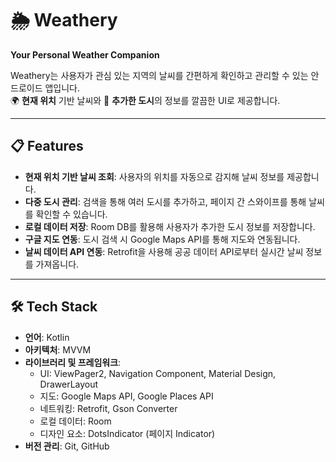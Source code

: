 # 🌦️ **Weathery**
**Your Personal Weather Companion**

Weathery는 사용자가 관심 있는 지역의 날씨를 간편하게 확인하고 관리할 수 있는 안드로이드 앱입니다.  
🌍 **현재 위치** 기반 날씨와 📍 **추가한 도시**의 정보를 깔끔한 UI로 제공합니다.

---

## 📋 **Features**
- **현재 위치 기반 날씨 조회**: 사용자의 위치를 자동으로 감지해 날씨 정보를 제공합니다.
- **다중 도시 관리**: 검색을 통해 여러 도시를 추가하고, 페이지 간 스와이프를 통해 날씨를 확인할 수 있습니다.
- **로컬 데이터 저장**: Room DB를 활용해 사용자가 추가한 도시 정보를 저장합니다.
- **구글 지도 연동**: 도시 검색 시 Google Maps API를 통해 지도와 연동됩니다.
- **날씨 데이터 API 연동**: Retrofit을 사용해 공공 데이터 API로부터 실시간 날씨 정보를 가져옵니다.

---

## 🛠️ **Tech Stack**
- **언어**: Kotlin
- **아키텍처**: MVVM
- **라이브러리 및 프레임워크**:
  - UI: ViewPager2, Navigation Component, Material Design, DrawerLayout
  - 지도: Google Maps API, Google Places API
  - 네트워킹: Retrofit, Gson Converter
  - 로컬 데이터: Room
  - 디자인 요소: DotsIndicator (페이지 Indicator)
- **버전 관리**: Git, GitHub
